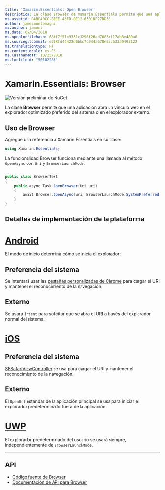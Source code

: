 ```yaml
---
title: 'Xamarin.Essentials: Open Browser'
description: La clase Browser de Xamarin.Essentials permite que una aplicación abra un vínculo web en el explorador optimizado preferido del sistema o en el explorador externo.
ms.assetid: BABF40CC-8BEE-43FD-BE12-6301DF27DD33
author: jamesmontemagno
ms.author: jamont
ms.date: 05/04/2018
ms.openlocfilehash: 68bf7f51e9331c1296f26ad7083cf17ab8e480a0
ms.sourcegitcommit: e268fd44422d0bbc7c944a678e2cc633a0493122
ms.translationtype: HT
ms.contentlocale: es-ES
ms.lasthandoff: 10/25/2018
ms.locfileid: "50102288"
---
```

# <a name="xamarinessentials-browser"></a>Xamarin.Essentials: Browser

![Versión preliminar de NuGet](~/media/shared/pre-release.png)

La clase **Browser** permite que una aplicación abra un vínculo web en el explorador optimizado preferido del sistema o en el explorador externo.

## <a name="using-browser"></a>Uso de Browser

Agregue una referencia a Xamarin.Essentials en su clase:

```csharp
using Xamarin.Essentials;
```

La funcionalidad Browser funciona mediante una llamada al método `OpenAsync` con `Uri` y `BrowserLaunchMode`.

```csharp

public class BrowserTest
{
    public async Task OpenBrowser(Uri uri)
    {
        await Browser.OpenAsync(uri, BrowserLaunchMode.SystemPreferred);
    }
}
```

## <a name="platform-implementation-specifics"></a>Detalles de implementación de la plataforma

# <a name="androidtabandroid"></a>[Android](#tab/android)

El modo de inicio determina cómo se inicia el explorador:

## <a name="system-preferred"></a>Preferencia del sistema

Se intentará usar las [pestañas personalizadas de Chrome](https://developer.chrome.com/multidevice/android/customtabs) para cargar el URI y mantener el reconocimiento de la navegación.

## <a name="external"></a>Externo

Se usará `Intent` para solicitar que se abra el URI a través del explorador normal del sistema.

# <a name="iostabios"></a>[iOS](#tab/ios)

## <a name="system-preferred"></a>Preferencia del sistema

[SFSafariViewController](https://developer.xamarin.com/api/type/SafariServices.SFSafariViewController/) se usa para cargar el URI y mantener el reconocimiento de la navegación.

## <a name="external"></a>Externo

El `OpenUrl` estándar de la aplicación principal se usa para iniciar el explorador predeterminado fuera de la aplicación.

# <a name="uwptabuwp"></a>[UWP](#tab/uwp)

El explorador predeterminado del usuario se usará siempre, independientemente de `BrowserLaunchMode`.

--------------

## <a name="api"></a>API

- [Código fuente de Browser](https://github.com/xamarin/Essentials/tree/master/Xamarin.Essentials/Browser)
- [Documentación de API para Browser](xref:Xamarin.Essentials.Browser)
